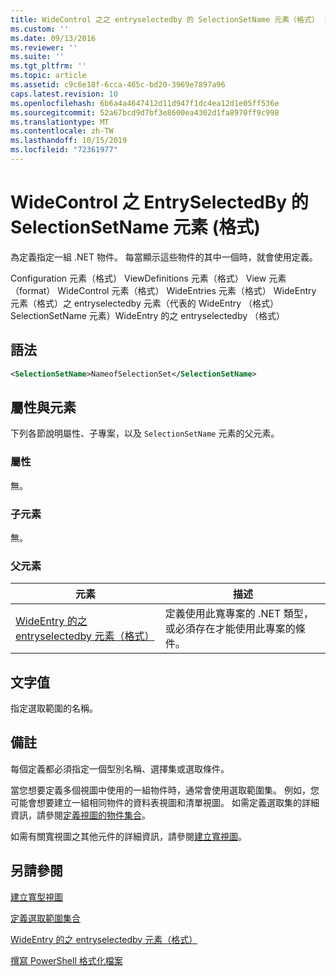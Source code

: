 ```yaml
---
title: WideControl 之之 entryselectedby 的 SelectionSetName 元素（格式） |Microsoft Docs
ms.custom: ''
ms.date: 09/13/2016
ms.reviewer: ''
ms.suite: ''
ms.tgt_pltfrm: ''
ms.topic: article
ms.assetid: c9c6e18f-6cca-465c-bd20-3969e7897a96
caps.latest.revision: 10
ms.openlocfilehash: 6b6a4a4647412d11d947f1dc4ea12d1e05ff536e
ms.sourcegitcommit: 52a67bcd9d7bf3e8600ea4302d1fa8970ff9c998
ms.translationtype: MT
ms.contentlocale: zh-TW
ms.lasthandoff: 10/15/2019
ms.locfileid: "72361977"
---
```

# <a name="selectionsetname-element-for-entryselectedby-for-widecontrol-format"></a>WideControl 之 EntrySelectedBy 的 SelectionSetName 元素 (格式)

為定義指定一組 .NET 物件。 每當顯示這些物件的其中一個時，就會使用定義。

Configuration 元素（格式） ViewDefinitions 元素（格式） View 元素（format） WideControl 元素（格式） WideEntries 元素（格式） WideEntry 元素（格式）之 entryselectedby 元素（代表的 WideEntry （格式） SelectionSetName 元素）WideEntry 的之 entryselectedby （格式）

## <a name="syntax"></a>語法

```xml
<SelectionSetName>NameofSelectionSet</SelectionSetName>

```

## <a name="attributes-and-elements"></a>屬性與元素

下列各節說明屬性、子專案，以及 `SelectionSetName` 元素的父元素。

### <a name="attributes"></a>屬性

無。

### <a name="child-elements"></a>子元素

無。

### <a name="parent-elements"></a>父元素

|元素|描述|
|-------------|-----------------|
|[WideEntry 的之 entryselectedby 元素（格式）](./entryselectedby-element-for-wideentry-format.md)|定義使用此寬專案的 .NET 類型，或必須存在才能使用此專案的條件。|

## <a name="text-value"></a>文字值

指定選取範圍的名稱。

## <a name="remarks"></a>備註

每個定義都必須指定一個型別名稱、選擇集或選取條件。

當您想要定義多個視圖中使用的一組物件時，通常會使用選取範圍集。 例如，您可能會想要建立一組相同物件的資料表視圖和清單視圖。 如需定義選取集的詳細資訊，請參閱[定義視圖的物件集合](./defining-selection-sets.md)。

如需有關寬視圖之其他元件的詳細資訊，請參閱[建立寬視圖](./creating-a-wide-view.md)。

## <a name="see-also"></a>另請參閱

[建立寬型視圖](./creating-a-wide-view.md)

[定義選取範圍集合](./defining-selection-sets.md)

[WideEntry 的之 entryselectedby 元素（格式）](./entryselectedby-element-for-wideentry-format.md)

[撰寫 PowerShell 格式化檔案](./writing-a-powershell-formatting-file.md)

